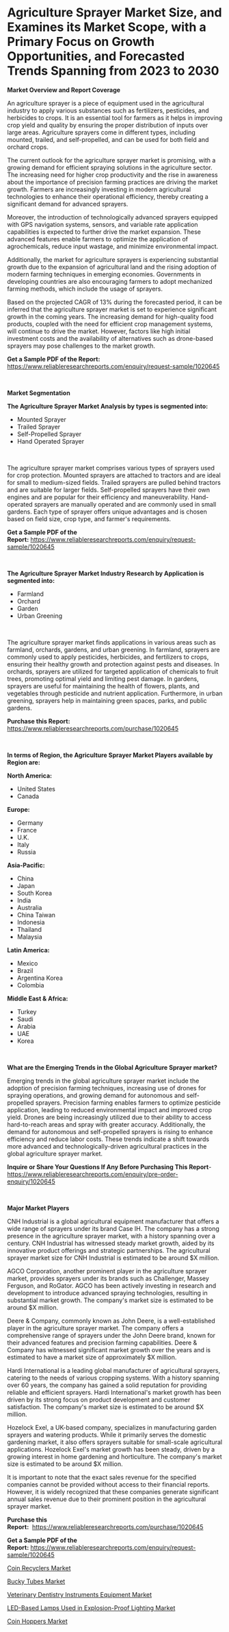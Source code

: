 <p><h1>Agriculture Sprayer Market Size, and Examines its Market Scope, with a Primary Focus on Growth Opportunities, and Forecasted Trends Spanning from 2023 to 2030</h1></p><p><strong>Market Overview and Report Coverage</strong></p>
<p><p>An agriculture sprayer is a piece of equipment used in the agricultural industry to apply various substances such as fertilizers, pesticides, and herbicides to crops. It is an essential tool for farmers as it helps in improving crop yield and quality by ensuring the proper distribution of inputs over large areas. Agriculture sprayers come in different types, including mounted, trailed, and self-propelled, and can be used for both field and orchard crops.</p><p>The current outlook for the agriculture sprayer market is promising, with a growing demand for efficient spraying solutions in the agriculture sector. The increasing need for higher crop productivity and the rise in awareness about the importance of precision farming practices are driving the market growth. Farmers are increasingly investing in modern agricultural technologies to enhance their operational efficiency, thereby creating a significant demand for advanced sprayers.</p><p>Moreover, the introduction of technologically advanced sprayers equipped with GPS navigation systems, sensors, and variable rate application capabilities is expected to further drive the market expansion. These advanced features enable farmers to optimize the application of agrochemicals, reduce input wastage, and minimize environmental impact.</p><p>Additionally, the market for agriculture sprayers is experiencing substantial growth due to the expansion of agricultural land and the rising adoption of modern farming techniques in emerging economies. Governments in developing countries are also encouraging farmers to adopt mechanized farming methods, which include the usage of sprayers.</p><p>Based on the projected CAGR of 13% during the forecasted period, it can be inferred that the agriculture sprayer market is set to experience significant growth in the coming years. The increasing demand for high-quality food products, coupled with the need for efficient crop management systems, will continue to drive the market. However, factors like high initial investment costs and the availability of alternatives such as drone-based sprayers may pose challenges to the market growth.</p></p>
<p><strong>Get a Sample PDF of the Report:</strong> <a href="https://www.reliableresearchreports.com/enquiry/request-sample/1020645">https://www.reliableresearchreports.com/enquiry/request-sample/1020645</a></p>
<p>&nbsp;</p>
<p><strong>Market Segmentation</strong></p>
<p><strong>The Agriculture Sprayer Market Analysis by types is segmented into:</strong></p>
<p><ul><li>Mounted Sprayer</li><li>Trailed Sprayer</li><li>Self-Propelled Sprayer</li><li>Hand Operated Sprayer</li></ul></p>
<p>&nbsp;</p>
<p><p>The agriculture sprayer market comprises various types of sprayers used for crop protection. Mounted sprayers are attached to tractors and are ideal for small to medium-sized fields. Trailed sprayers are pulled behind tractors and are suitable for larger fields. Self-propelled sprayers have their own engines and are popular for their efficiency and maneuverability. Hand-operated sprayers are manually operated and are commonly used in small gardens. Each type of sprayer offers unique advantages and is chosen based on field size, crop type, and farmer's requirements.</p></p>
<p><strong>Get a Sample PDF of the Report:</strong>&nbsp;<a href="https://www.reliableresearchreports.com/enquiry/request-sample/1020645">https://www.reliableresearchreports.com/enquiry/request-sample/1020645</a></p>
<p>&nbsp;</p>
<p><strong>The Agriculture Sprayer Market Industry Research by Application is segmented into:</strong></p>
<p><ul><li>Farmland</li><li>Orchard</li><li>Garden</li><li>Urban Greening</li></ul></p>
<p>&nbsp;</p>
<p><p>The agriculture sprayer market finds applications in various areas such as farmland, orchards, gardens, and urban greening. In farmland, sprayers are commonly used to apply pesticides, herbicides, and fertilizers to crops, ensuring their healthy growth and protection against pests and diseases. In orchards, sprayers are utilized for targeted application of chemicals to fruit trees, promoting optimal yield and limiting pest damage. In gardens, sprayers are useful for maintaining the health of flowers, plants, and vegetables through pesticide and nutrient application. Furthermore, in urban greening, sprayers help in maintaining green spaces, parks, and public gardens.</p></p>
<p><strong>Purchase this Report:</strong>&nbsp; <a href="https://www.reliableresearchreports.com/purchase/1020645">https://www.reliableresearchreports.com/purchase/1020645</a></p>
<p>&nbsp;</p>
<p><strong>In terms of Region, the Agriculture Sprayer Market Players available by Region are:</strong></p>
<p>
    <p> <strong> North America: </strong>
        <ul>
            <li>United States</li>
            <li>Canada</li>
        </ul>
        </p> 
    <p> <strong> Europe: </strong>
        <ul>
            <li>Germany</li>
            <li>France</li>
            <li>U.K.</li>
            <li>Italy</li>
            <li>Russia</li>
        </ul>
        </p> 
    <p> <strong> Asia-Pacific: </strong>
        <ul>
            <li>China</li>
            <li>Japan</li>
            <li>South Korea</li>
            <li>India</li>
            <li>Australia</li>
            <li>China Taiwan</li>
            <li>Indonesia</li>
            <li>Thailand</li>
            <li>Malaysia</li>
        </ul>
        </p> 
    <p> <strong> Latin America: </strong>
        <ul>
            <li>Mexico</li>
            <li>Brazil</li>
            <li>Argentina Korea</li>
            <li>Colombia</li>
        </ul>
        </p> 
    <p> <strong> Middle East & Africa: </strong>
        <ul>
            <li>Turkey</li>
            <li>Saudi</li>
            <li>Arabia</li>
            <li>UAE</li>
            <li>Korea</li>
        </ul>
    </p>
    </p>
<p>&nbsp;</p>
<p><strong>What are the Emerging Trends in the Global Agriculture Sprayer market?</strong></p>
<p><p>Emerging trends in the global agriculture sprayer market include the adoption of precision farming techniques, increasing use of drones for spraying operations, and growing demand for autonomous and self-propelled sprayers. Precision farming enables farmers to optimize pesticide application, leading to reduced environmental impact and improved crop yield. Drones are being increasingly utilized due to their ability to access hard-to-reach areas and spray with greater accuracy. Additionally, the demand for autonomous and self-propelled sprayers is rising to enhance efficiency and reduce labor costs. These trends indicate a shift towards more advanced and technologically-driven agricultural practices in the global agriculture sprayer market.</p></p>
<p><strong>Inquire or Share Your Questions If Any Before Purchasing This Report</strong>- <a href="https://www.reliableresearchreports.com/enquiry/pre-order-enquiry/1020645">https://www.reliableresearchreports.com/enquiry/pre-order-enquiry/1020645</a></p>
<p>&nbsp;</p>
<p><strong>Major Market Players</strong></p>
<p><p>CNH Industrial is a global agricultural equipment manufacturer that offers a wide range of sprayers under its brand Case IH. The company has a strong presence in the agriculture sprayer market, with a history spanning over a century. CNH Industrial has witnessed steady market growth, aided by its innovative product offerings and strategic partnerships. The agricultural sprayer market size for CNH Industrial is estimated to be around $X million.</p><p>AGCO Corporation, another prominent player in the agriculture sprayer market, provides sprayers under its brands such as Challenger, Massey Ferguson, and RoGator. AGCO has been actively investing in research and development to introduce advanced spraying technologies, resulting in substantial market growth. The company's market size is estimated to be around $X million.</p><p>Deere & Company, commonly known as John Deere, is a well-established player in the agriculture sprayer market. The company offers a comprehensive range of sprayers under the John Deere brand, known for their advanced features and precision farming capabilities. Deere & Company has witnessed significant market growth over the years and is estimated to have a market size of approximately $X million.</p><p>Hardi International is a leading global manufacturer of agricultural sprayers, catering to the needs of various cropping systems. With a history spanning over 60 years, the company has gained a solid reputation for providing reliable and efficient sprayers. Hardi International's market growth has been driven by its strong focus on product development and customer satisfaction. The company's market size is estimated to be around $X million.</p><p>Hozelock Exel, a UK-based company, specializes in manufacturing garden sprayers and watering products. While it primarily serves the domestic gardening market, it also offers sprayers suitable for small-scale agricultural applications. Hozelock Exel's market growth has been steady, driven by a growing interest in home gardening and horticulture. The company's market size is estimated to be around $X million.</p><p>It is important to note that the exact sales revenue for the specified companies cannot be provided without access to their financial reports. However, it is widely recognized that these companies generate significant annual sales revenue due to their prominent position in the agricultural sprayer market.</p></p>
<p><strong>Purchase this Report:</strong>&nbsp;&nbsp;<a href="https://www.reliableresearchreports.com/purchase/1020645">https://www.reliableresearchreports.com/purchase/1020645</a></p>
<p></p>
<p><strong>Get a Sample PDF of the Report:</strong>&nbsp;<a href="https://www.reliableresearchreports.com/enquiry/request-sample/1020645">https://www.reliableresearchreports.com/enquiry/request-sample/1020645</a></p>
<p><p><a href="https://medium.com/@nilltanay7548659/coin-recyclers-market-size-growth-forecast-2023-2030-d360c6ac5cd3">Coin Recyclers Market</a></p><p><a href="https://www.linkedin.com/pulse/bucky-tubes-market-size-2023-2030-global-industrial-sr1wf/">Bucky Tubes Market</a></p><p><a href="https://www.reportprime.com/veterinary-dentistry-instruments-equipment-r10445">Veterinary Dentistry Instruments Equipment Market</a></p><p><a href="https://issuu.com/reportprime-2/docs/led-based-lamps-used-in-explosion-proof-lighting-m?fr=xKAE9_zU1NQ">LED-Based Lamps Used in Explosion-Proof Lighting Market</a></p><p><a href="https://medium.com/@jacks0866979/coin-hoppers-market-size-growth-forecast-2023-2030-e758f7eebe81">Coin Hoppers Market</a></p></p>